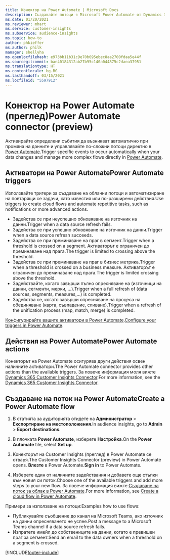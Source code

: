 ```yaml
---
title: Конектор на Power Automate | Microsoft Docs
description: Създавайте потоци я Microsoft Power Automate от Dynamics 365 Customer Insights.
ms.date: 01/20/2021
ms.reviewer: mhart
ms.service: customer-insights
ms.subservice: audience-insights
ms.topic: how-to
author: phkieffer
ms.author: philk
manager: shellyha
ms.openlocfilehash: e973bb11b31c9e70b695ebec8aa2700fdaa5e44f
ms.sourcegitcommit: bae40184312ab27b95c140a044875c2daea37951
ms.translationtype: HT
ms.contentlocale: bg-BG
ms.lasthandoff: 03/15/2021
ms.locfileid: "5597912"
---
```

# <a name="power-automate-connector-preview"></a><span data-ttu-id="6efb3-103">Конектор на Power Automate (преглед)</span><span class="sxs-lookup"><span data-stu-id="6efb3-103">Power Automate connector (preview)</span></span>

<span data-ttu-id="6efb3-104">Активирайте определени събития да възникват автоматично при промяна на данните и управлявайте по-сложни потоци директно в [Power Automate](https://flow.microsoft.com/).</span><span class="sxs-lookup"><span data-stu-id="6efb3-104">Trigger specific events to occur automatically when your data changes and manage more complex flows directly in [Power Automate](https://flow.microsoft.com/).</span></span>

## <a name="power-automate-triggers"></a><span data-ttu-id="6efb3-105">Активатори на Power Automate</span><span class="sxs-lookup"><span data-stu-id="6efb3-105">Power Automate triggers</span></span>

<span data-ttu-id="6efb3-106">Използвайте тригери за създаване на облачни потоци и автоматизиране на повтарящи се задачи, като известия или по-разширени действия.</span><span class="sxs-lookup"><span data-stu-id="6efb3-106">Use triggers to create cloud flows and automate repetitive tasks, such as notifications or more advanced actions.</span></span> 

- <span data-ttu-id="6efb3-107">Задейства се при неуспешно обновяване на източник на данни.</span><span class="sxs-lookup"><span data-stu-id="6efb3-107">Trigger when a data source refresh fails.</span></span> 
- <span data-ttu-id="6efb3-108">Задейства се при успешно обновяване на източник на данни.</span><span class="sxs-lookup"><span data-stu-id="6efb3-108">Trigger when a data source refresh succeeds.</span></span>
- <span data-ttu-id="6efb3-109">Задейства се при преминаване на праг в сегмент.</span><span class="sxs-lookup"><span data-stu-id="6efb3-109">Trigger when a threshold is crossed on a segment.</span></span> <span data-ttu-id="6efb3-110">Активаторът е ограничен до преминаване над прага.</span><span class="sxs-lookup"><span data-stu-id="6efb3-110">The trigger is limited to crossing above the threshold.</span></span>
- <span data-ttu-id="6efb3-111">Задейства се при преминаване на праг в бизнес метрика.</span><span class="sxs-lookup"><span data-stu-id="6efb3-111">Trigger when a threshold is crossed on a business measure.</span></span> <span data-ttu-id="6efb3-112">Активаторът е ограничен до преминаване над прага.</span><span class="sxs-lookup"><span data-stu-id="6efb3-112">The trigger is limited crossing above the threshold.</span></span>
- <span data-ttu-id="6efb3-113">Задействайте, когато завърши пълно опресняване на (източници на данни, сегменти, мерки, ...).</span><span class="sxs-lookup"><span data-stu-id="6efb3-113">Trigger when a full refresh of (data sources, segments, measures,...) is completed.</span></span>
- <span data-ttu-id="6efb3-114">Задейства се, когато завърши опресняване на процеса на обединяване (карта, съвпадение, сливане).</span><span class="sxs-lookup"><span data-stu-id="6efb3-114">Trigger when a refresh of the unification process (map, match, merge) is completed.</span></span>

<span data-ttu-id="6efb3-115">[Конфигурирайте вашите активатори в Power Automate](https://flow.microsoft.com/connectors/shared_customerinsights/dynamics-365-customer-insights-connector/).</span><span class="sxs-lookup"><span data-stu-id="6efb3-115">[Configure your triggers in Power Automate](https://flow.microsoft.com/connectors/shared_customerinsights/dynamics-365-customer-insights-connector/).</span></span>

## <a name="power-automate-actions"></a><span data-ttu-id="6efb3-116">Действия на Power Automate</span><span class="sxs-lookup"><span data-stu-id="6efb3-116">Power Automate actions</span></span>
<span data-ttu-id="6efb3-117">Конекторът на Power Automate осигурява други действия освен наличните активатори.</span><span class="sxs-lookup"><span data-stu-id="6efb3-117">The Power Automate connector provides other actions than the available triggers.</span></span> <span data-ttu-id="6efb3-118">За повече информация моля вижте [Dynamics 365 Customer Insights Connector](/connectors/customerinsights/).</span><span class="sxs-lookup"><span data-stu-id="6efb3-118">For more information, see the [Dynamics 365 Customer Insights Connector](/connectors/customerinsights/).</span></span>

## <a name="create-a-power-automate-flow"></a><span data-ttu-id="6efb3-119">Създаване на поток на Power Automate</span><span class="sxs-lookup"><span data-stu-id="6efb3-119">Create a Power Automate flow</span></span>

1. <span data-ttu-id="6efb3-120">В статията за аудиторията отидете на **Администратор** > **Експортиране на местоположения**.</span><span class="sxs-lookup"><span data-stu-id="6efb3-120">In audience insights, go to **Admin** > **Export destinations**.</span></span>

1. <span data-ttu-id="6efb3-121">В плочката **Power Automate**, изберете **Настройка**.</span><span class="sxs-lookup"><span data-stu-id="6efb3-121">On the **Power Automate** tile, select **Set up**.</span></span>

1. <span data-ttu-id="6efb3-122">Конекторът на Customer Insights (преглед) в Power Automate се отваря.</span><span class="sxs-lookup"><span data-stu-id="6efb3-122">The Customer Insights Connector (preview) in Power Automate opens.</span></span> <span data-ttu-id="6efb3-123">**Влезте** в Power Automate.</span><span class="sxs-lookup"><span data-stu-id="6efb3-123">**Sign in** to Power Automate.</span></span>

1. <span data-ttu-id="6efb3-124">Изберете един от наличните задействания и добавете още стъпки към новия си поток.</span><span class="sxs-lookup"><span data-stu-id="6efb3-124">Choose one of the available triggers and add more steps to your new flow.</span></span> <span data-ttu-id="6efb3-125">За повече информация вижте [Създаване на поток за облак в Power Automate](/power-automate/get-started-logic-flow).</span><span class="sxs-lookup"><span data-stu-id="6efb3-125">For more information, see [Create a cloud flow in Power Automate](/power-automate/get-started-logic-flow).</span></span>

<span data-ttu-id="6efb3-126">Примери за използване на потоци:</span><span class="sxs-lookup"><span data-stu-id="6efb3-126">Examples how to use flows:</span></span> 
- <span data-ttu-id="6efb3-127">Публикувайте съобщение до канал на Microsoft Teams, ако източник на данни опресняването не успее.</span><span class="sxs-lookup"><span data-stu-id="6efb3-127">Post a message to a Microsoft Teams channel if a data source refresh fails.</span></span> 
- <span data-ttu-id="6efb3-128">Изпратете имейл до собствениците на данни, когато е превишен праг за сегмент.</span><span class="sxs-lookup"><span data-stu-id="6efb3-128">Send an email to the data owners when a threshold on a segment is crossed.</span></span>



[!INCLUDE[footer-include](../includes/footer-banner.md)]
